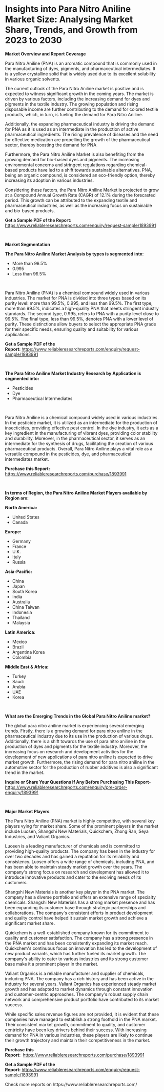 <p><h1>Insights into Para Nitro Aniline Market Size: Analysing Market Share, Trends, and Growth from 2023 to 2030</h1></p><p><strong>Market Overview and Report Coverage</strong></p>
<p><p>Para Nitro Aniline (PNA) is an aromatic compound that is commonly used in the manufacturing of dyes, pigments, and pharmaceutical intermediates. It is a yellow crystalline solid that is widely used due to its excellent solubility in various organic solvents.</p><p>The current outlook of the Para Nitro Aniline market is positive and is expected to witness significant growth in the coming years. The market is driven by various factors, including the increasing demand for dyes and pigments in the textile industry. The growing population and rising disposable income are further contributing to the demand for colored textile products, which, in turn, is fueling the demand for Para Nitro Aniline.</p><p>Additionally, the expanding pharmaceutical industry is driving the demand for PNA as it is used as an intermediate in the production of active pharmaceutical ingredients. The rising prevalence of diseases and the need for effective medication are propelling the growth of the pharmaceutical sector, thereby boosting the demand for PNA.</p><p>Furthermore, the Para Nitro Aniline Market is also benefiting from the growing demand for bio-based dyes and pigments. The increasing environmental concerns and stringent regulations regarding chemical-based products have led to a shift towards sustainable alternatives. PNA, being an organic compound, is considered an eco-friendly option, thereby increasing its adoption in various industries.</p><p>Considering these factors, the Para Nitro Aniline Market is projected to grow at a Compound Annual Growth Rate (CAGR) of 12.1% during the forecasted period. This growth can be attributed to the expanding textile and pharmaceutical industries, as well as the increasing focus on sustainable and bio-based products.</p></p>
<p><strong>Get a Sample PDF of the Report:</strong> <a href="https://www.reliableresearchreports.com/enquiry/request-sample/1893991">https://www.reliableresearchreports.com/enquiry/request-sample/1893991</a></p>
<p>&nbsp;</p>
<p><strong>Market Segmentation</strong></p>
<p><strong>The Para Nitro Aniline Market Analysis by types is segmented into:</strong></p>
<p><ul><li>More than 99.5%</li><li>0.995</li><li>Less than 99.5%</li></ul></p>
<p>&nbsp;</p>
<p><p>Para Nitro Aniline (PNA) is a chemical compound widely used in various industries. The market for PNA is divided into three types based on its purity level: more than 99.5%, 0.995, and less than 99.5%. The first type, more than 99.5%, indicates a high-quality PNA that meets stringent industry standards. The second type, 0.995, refers to PNA with a purity level close to 99.5%. The final type, less than 99.5%, denotes PNA with a lower level of purity. These distinctions allow buyers to select the appropriate PNA grade for their specific needs, ensuring quality and suitability for various applications.</p></p>
<p><strong>Get a Sample PDF of the Report:</strong>&nbsp;<a href="https://www.reliableresearchreports.com/enquiry/request-sample/1893991">https://www.reliableresearchreports.com/enquiry/request-sample/1893991</a></p>
<p>&nbsp;</p>
<p><strong>The Para Nitro Aniline Market Industry Research by Application is segmented into:</strong></p>
<p><ul><li>Pesticides</li><li>Dye</li><li>Pharmaceutical Intermediates</li></ul></p>
<p>&nbsp;</p>
<p><p>Para Nitro Aniline is a chemical compound widely used in various industries. In the pesticide market, it is utilized as an intermediate for the production of insecticides, providing effective pest control. In the dye industry, it acts as a key ingredient in the manufacturing of vibrant dyes, providing color stability and durability. Moreover, in the pharmaceutical sector, it serves as an intermediate for the synthesis of drugs, facilitating the creation of various pharmaceutical products. Overall, Para Nitro Aniline plays a vital role as a versatile compound in the pesticides, dye, and pharmaceutical intermediates market.</p></p>
<p><strong>Purchase this Report:</strong>&nbsp; <a href="https://www.reliableresearchreports.com/purchase/1893991">https://www.reliableresearchreports.com/purchase/1893991</a></p>
<p>&nbsp;</p>
<p><strong>In terms of Region, the Para Nitro Aniline Market Players available by Region are:</strong></p>
<p>
    <p> <strong> North America: </strong>
        <ul>
            <li>United States</li>
            <li>Canada</li>
        </ul>
        </p> 
    <p> <strong> Europe: </strong>
        <ul>
            <li>Germany</li>
            <li>France</li>
            <li>U.K.</li>
            <li>Italy</li>
            <li>Russia</li>
        </ul>
        </p> 
    <p> <strong> Asia-Pacific: </strong>
        <ul>
            <li>China</li>
            <li>Japan</li>
            <li>South Korea</li>
            <li>India</li>
            <li>Australia</li>
            <li>China Taiwan</li>
            <li>Indonesia</li>
            <li>Thailand</li>
            <li>Malaysia</li>
        </ul>
        </p> 
    <p> <strong> Latin America: </strong>
        <ul>
            <li>Mexico</li>
            <li>Brazil</li>
            <li>Argentina Korea</li>
            <li>Colombia</li>
        </ul>
        </p> 
    <p> <strong> Middle East & Africa: </strong>
        <ul>
            <li>Turkey</li>
            <li>Saudi</li>
            <li>Arabia</li>
            <li>UAE</li>
            <li>Korea</li>
        </ul>
    </p>
    </p>
<p>&nbsp;</p>
<p><strong>What are the Emerging Trends in the Global Para Nitro Aniline market?</strong></p>
<p><p>The global para nitro aniline market is experiencing several emerging trends. Firstly, there is a growing demand for para nitro aniline in the pharmaceutical industry due to its use in the production of various drugs. Additionally, there is a shift towards the use of para nitro aniline in the production of dyes and pigments for the textile industry. Moreover, the increasing focus on research and development activities for the development of new applications of para nitro aniline is expected to drive market growth. Furthermore, the rising demand for para nitro aniline in the automotive sector for the production of rubber additives is also a significant trend in the market.</p></p>
<p><strong>Inquire or Share Your Questions If Any Before Purchasing This Report</strong>- <a href="https://www.reliableresearchreports.com/enquiry/pre-order-enquiry/1893991">https://www.reliableresearchreports.com/enquiry/pre-order-enquiry/1893991</a></p>
<p>&nbsp;</p>
<p><strong>Major Market Players</strong></p>
<p><p>The Para Nitro Aniline (PNA) market is highly competitive, with several key players vying for market share. Some of the prominent players in the market include Luosen, Shangshi New Materials, Quickchem, Zhong Ran, Seya Industries, and Valiant Organics.</p><p>Luosen is a leading manufacturer of chemicals and is committed to providing high-quality products. The company has been in the industry for over two decades and has gained a reputation for its reliability and consistency. Luosen offers a wide range of chemicals, including PNA, and has been able to maintain steady market growth over the years. The company's strong focus on research and development has allowed it to introduce innovative products and cater to the evolving needs of its customers. </p><p>Shangshi New Materials is another key player in the PNA market. The company has a diverse portfolio and offers an extensive range of specialty chemicals. Shangshi New Materials has a strong market presence and has been expanding its customer base through strategic partnerships and collaborations. The company's consistent efforts in product development and quality control have helped it sustain market growth and achieve a significant market share.</p><p>Quickchem is a well-established company known for its commitment to quality and customer satisfaction. The company has a strong presence in the PNA market and has been consistently expanding its market reach. Quickchem's continuous focus on innovation has led to the development of new product variants, which has further fueled its market growth. The company's ability to cater to various industries and its strong customer base make it a prominent player in the market.</p><p>Valiant Organics is a reliable manufacturer and supplier of chemicals, including PNA. The company has a rich history and has been active in the industry for several years. Valiant Organics has experienced steady market growth and has adapted to market dynamics through constant innovation and customer-centric approaches. The company's robust supply chain network and comprehensive product portfolio have contributed to its market success.</p><p>While specific sales revenue figures are not provided, it is evident that these companies have managed to establish a strong foothold in the PNA market. Their consistent market growth, commitment to quality, and customer centricity have been key drivers behind their success. With increasing demand for PNA in various industries, these players are likely to continue their growth trajectory and maintain their competitiveness in the market.</p></p>
<p><strong>Purchase this Report:</strong>&nbsp;&nbsp;<a href="https://www.reliableresearchreports.com/purchase/1893991">https://www.reliableresearchreports.com/purchase/1893991</a></p>
<p></p>
<p><strong>Get a Sample PDF of the Report:</strong>&nbsp;<a href="https://www.reliableresearchreports.com/enquiry/request-sample/1893991">https://www.reliableresearchreports.com/enquiry/request-sample/1893991</a></p>
<p>Check more reports on https://www.reliableresearchreports.com/</p>